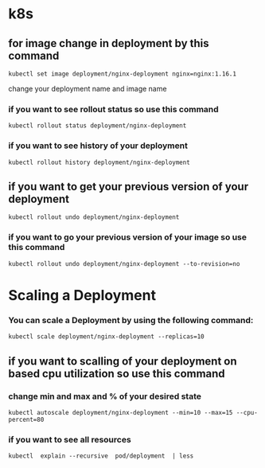 # k8s
## for image change in deployment by this command 
```
kubectl set image deployment/nginx-deployment nginx=nginx:1.16.1
```
change your deployment name and image name 
### if you want to see rollout status so use this command
```
kubectl rollout status deployment/nginx-deployment
```

### if you want to see history of your deployment 
```
kubectl rollout history deployment/nginx-deployment
```


## if you want to get your previous version of your deployment 
```
kubectl rollout undo deployment/nginx-deployment
```

### if you want to go your previous version of your image so use this command 
```
kubectl rollout undo deployment/nginx-deployment --to-revision=no
```

# Scaling a Deployment
### You can scale a Deployment by using the following command:
```
kubectl scale deployment/nginx-deployment --replicas=10
```
## if you want to scalling of your deployment on based cpu utilization so use this command 
### change min and max and % of your desired state
```
kubectl autoscale deployment/nginx-deployment --min=10 --max=15 --cpu-percent=80
```

### if you want to see all resources
```
kubectl  explain --recursive  pod/deployment  | less
```

